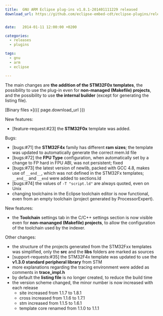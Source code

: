 ```yaml
---
title:  GNU ARM Eclipse plug-ins v1.8.1-201401111229 released
download_url: https://github.com/eclipse-embed-cdt/eclipse-plugins/releases/tag/v1.8.1-201401111229


date:   2014-01-11 12:00:00 +0200

categories:
  - releases
  - plugins

tags:
  - gnu
  - arm
  - eclipse

---
```


The main changes are **the addition of the STM32F0x templates**, the possibility to use the plug-in even for **non-managed (Makefile) projects**, and the possibility to use **the internal builder** (except for generating the listing file).

[Binary files »]({{ page.download_url }})

New features:

- [feature-request:#23] the **STM32F0x** template was added.

Bugs:

- [bugs:#71] the **STM32F4x** family has different **ram sizes**; the template was updated to automatically generate the correct mem.ld file
- [bugs:#72] the **FPU Type** configuration, when automatically set by a change to FP hard in FPU ABI, was not persistent; fixed
- [bugs:#73] the latest version of newlib, packed with GCC 4.8, makes use of `__end__`, which was not defined in the STM32Fx templates; `__end__` and `__end` were added to sections.ld
- [bugs:#74] the values of `-T "script.ld"` are always quoted, even on Unix
- changing toolchains in the Eclipse toolchain editor is now functional, even from an empty toolchain (project generated by ProcessorExpert).

New features:

- the **Toolchain** settings tab in the C/C++ settings section is now visible even for **non-mananged (Makefile) projects**, to allow the configuration of the toolchain used by the indexer.

Other changes:

- the structure of the projects generated from the STM32Fxx templates was simplified, only the **src** and the **libs** folders are marked as sources
- [support-requests:#35] the STM32F4x template was updated to use the **v1.3.0 standard peripheral library** from STM
- more explanations regarding the tracing environment were added as comments in **trace_impl.h**
- by default the **listing file** is no longer created, to reduce the build time
- the version scheme changed, the minor number is now increased with each release
  - site increased from 1.1.7 to 1.8.1
  - cross increased from 1.1.6 to 1.7.1
  - stm increased from 1.1.5 to 1.6.1
  - template core renamed from 1.1.0 to 1.1.1
